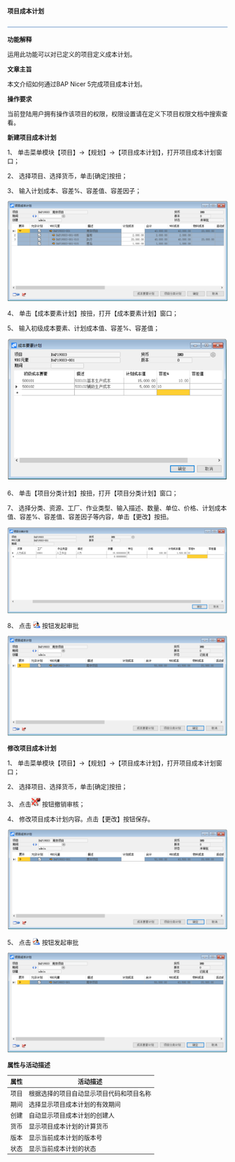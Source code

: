 **项目成本计划**

 ![1574659612041](zsk_xm_dy/common/headLine.png)

**功能解释**

运用此功能可以对已定义的项目定义成本计划。

**文章主旨**

本文介绍如何通过BAP Nicer 5完成项目成本计划。

**操作要求**

当前登陆用户拥有操作该项目的权限，权限设置请在定义下项目权限文档中搜索查看。

**新建项目成本计划**

1、 单击菜单模块【项目】->【规划】->【项目成本计划】，打开项目成本计划窗口；

2、 选择项目、选择货币，单击[确定]按扭；

3、 输入计划成本、容差%、容差值、容差因子；

   ![1574673306926](zsk_xm_dy/8.1.png)                                               

4、 单击【成本要素计划】按扭，打开【成本要素计划】窗口；

5、 输入初级成本要素、计划成本值、容差%、容差值；

   ![1574673314455](zsk_xm_dy/8.2.png)

6、 单击【项目分类计划】按扭，打开【项目分类计划】窗口；

7、 选择分类、资源、工厂、作业类型、输入描述、数量、单位、价格、计划成本值、容差%、容差值、容差因子等内容，单击【更改】按扭。

   ![1574673320519](zsk_xm_dy/8.3.png)

8、 点击 ![1574673326707](zsk_xm_dy/common/审批.png)  按钮发起审批

   ![1574673334101](zsk_xm_dy/8.4.png)

**修改项目成本计划**

1、 单击菜单模块【项目】->【规划】->【项目成本计划】，打开项目成本计划窗口；

2、 选择项目、选择货币，单击[确定]按扭；

3、 点击![1574673342978](zsk_xm_dy/8.5.png)   按钮撤销审核；

4、 修改项目成本计划内容。点击【更改】按钮保存。

   ![1574673348603](zsk_xm_dy/8.6.png)

5、 点击  ![1574673355417](zsk_xm_dy/common/审批.png) 按钮发起审批

   ![1574673362143](zsk_xm_dy/8.7.png)

**属性与活动描述**

| **属性** | **活动描述**                             |
| -------- | ---------------------------------------- |
| 项目     | 根据选择的项目自动显示项目代码和项目名称 |
| 期间     | 选择显示项目成本计划的有效期间           |
| 创建     | 自动显示项目成本计划的创建人             |
| 货币     | 显示项目成本计划的计算货币               |
| 版本     | 显示当前成本计划的版本号                 |
| 状态     | 显示当前成本计划的状态                   |

 